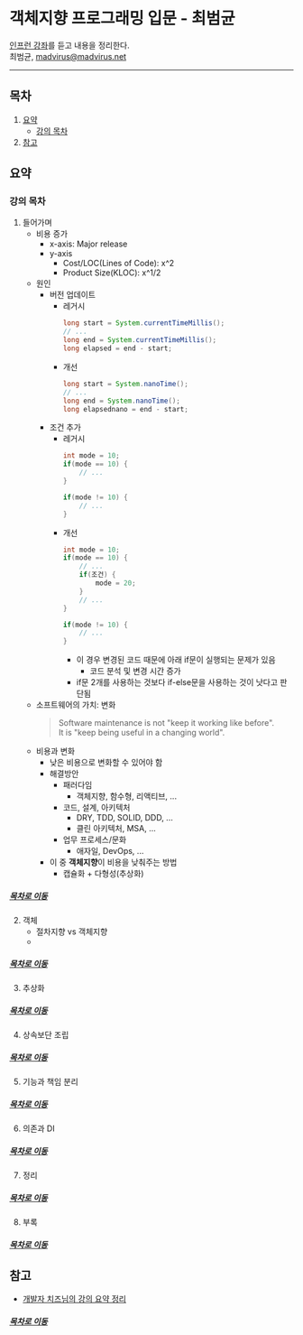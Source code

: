 객체지향 프로그래밍 입문 - 최범균
=====
[인프런 강좌](https://www.inflearn.com/course/%EA%B0%9D%EC%B2%B4-%EC%A7%80%ED%96%A5-%ED%94%84%EB%A1%9C%EA%B7%B8%EB%9E%98%EB%B0%8D-%EC%9E%85%EB%AC%B8/)를 듣고 내용을 정리한다.  
최범균, madvirus@madvirus.net
- - -
## 목차
1. [요약](#요약)
	* [강의 목차](#강의-목차)
2. [참고](#참고)

## 요약

### 강의 목차
1. 들어가며
	* 비용 증가
		* x-axis: Major release
		* y-axis
			* Cost/LOC(Lines of Code): x^2
			* Product Size(KLOC): x^1/2
	* 원인
		* 버전 업데이트
			* 레거시  
				```java
				long start = System.currentTimeMillis();
				// ...
				long end = System.currentTimeMillis();
				long elapsed = end - start;
				```
			* 개선  
				```java
				long start = System.nanoTime();
				// ...
				long end = System.nanoTime();
				long elapsednano = end - start;
				```
		* 조건 추가
			* 레거시  
				```java
				int mode = 10;
				if(mode == 10) {
					// ...
				}
				
				if(mode != 10) {
					// ...
				}
				```
			* 개선  
				```java
				int mode = 10;
				if(mode == 10) {
					// ...
					if(조건) {
						mode = 20;
					}
					// ...
				}
				
				if(mode != 10) {
					// ...
				}
				```
				* 이 경우 변경된 코드 때문에 아래 if문이 실행되는 문제가 있음
					* 코드 분석 및 변경 시간 증가
				* if문 2개를 사용하는 것보다 if-else문을 사용하는 것이 낫다고 판단됨
	* 소프트웨어의 가치: 변화  
		> Software maintenance is not "keep it working like before".  
		> It is "keep being useful in a changing world".
	* 비용과 변화
		* 낮은 비용으로 변화할 수 있어야 함
		* 해결방안
			* 패러다임
				* 객체지향, 함수형, 리액티브, ...
			* 코드, 설계, 아키텍처
				* DRY, TDD, SOLID, DDD, ...
				* 클린 아키텍처, MSA, ...
			* 업무 프로세스/문화
				* 애자일, DevOps, ...
		* 이 중 **객체지향**이 비용을 낮춰주는 방법
			* 캡슐화 + 다형성(추상화)
					
##### [목차로 이동](#목차)
		
2. 객체
	* 절차지향 vs 객체지향
	* 

##### [목차로 이동](#목차)

3. 추상화

##### [목차로 이동](#목차)

4. 상속보단 조립

##### [목차로 이동](#목차)

5. 기능과 책임 분리

##### [목차로 이동](#목차)

6. 의존과 DI

##### [목차로 이동](#목차)

7. 정리

##### [목차로 이동](#목차)

8. 부록

##### [목차로 이동](#목차)

## 참고
* [개발자 치즈님의 강의 요약 정리](https://github.com/cheese10yun/TIL/blob/master/OOP/%EA%B0%9D%EC%B2%B4-%EC%A7%80%ED%96%A5-%ED%94%84%EB%A1%9C%EA%B7%B8%EB%9E%98%EB%B0%8D-%EC%9E%85%EB%AC%B8.md)

##### [목차로 이동](#목차)